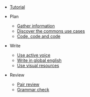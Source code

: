 - [Tutorial](/docsify/tutorial/)
- Plan
    - [Gather information](gather-information)
    - [Discover the commons use cases](discover-commons-use-cases)
    - [Code, code and code](code)

- Write
    - [Use active voice](active-voice)
    - [Write in global english](global-english)
    - [Use visual resources](visual-resources)

- Review
    - [Pair review](pair-review)
    - [Grammar check](grammar-check)

